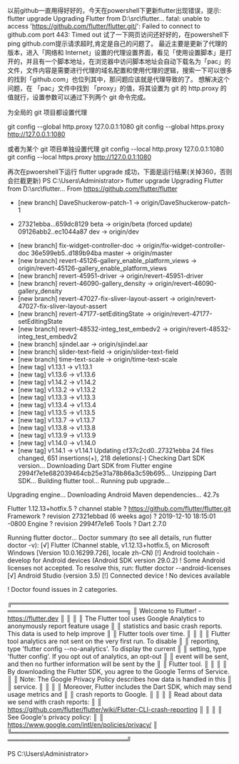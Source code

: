 以前github一直用得好好的，今天在powershell下更新flutter出现错误，提示:
 flutter upgrade
Upgrading Flutter from D:\src\flutter...
fatal: unable to access 'https://github.com/flutter/flutter.git/': Failed to connect to github.com port 443: Timed out
试了一下网页访问还好好的，在powershell下ping github.com提示请求超时,肯定是自己的问题了。
最近主要是更新了代理的版本，进入「网络和 Internet」设置的代理设置界面，看见「使用设置脚本」是打开的，并且有一个脚本地址，在浏览器中访问脚本地址会自动下载名为「pac」的文件，文件内容是需要进行代理的域名配置和使用代理的逻辑，搜索一下可以很多的找到「github.com」也位列其中，那问题应该就是代理导致的了。
想解决这个问题，在 「pac」文件中找到 「proxy」的值，将其设置为 git 的 http.proxy 的值就行，设置参数可以通过下列两个 git 命令完成。


为全局的 git 项目都设置代理


git config --global http.proxy 127.0.0.1:1080 
git config --global https.proxy http://127.0.0.1:1080

或者为某个 git 项目单独设置代理
git config --local http.proxy 127.0.0.1:1080 
git config --local https.proxy http://127.0.0.1:1080

再次在pwoershell下运行 
flutter upgrade
成功，下面是运行结果(关掉360，否则会拦截更新)
PS C:\Users\Administrator> flutter upgrade
Upgrading Flutter from D:\src\flutter...
From https://github.com/flutter/flutter
 * [new branch]          DaveShuckerow-patch-1 -> origin/DaveShuckerow-patch-1
 + 27321ebba...659dc8129 beta                  -> origin/beta  (forced update)
   09126abb2..ec1044a87  dev                   -> origin/dev
 * [new branch]          fix-widget-controller-doc -> origin/fix-widget-controller-doc
   36e599eb5..d189b94ba  master                -> origin/master
 * [new branch]          revert-45126-gallery_enable_platform_views -> origin/revert-45126-gallery_enable_platform_views
 * [new branch]          revert-45951-driver   -> origin/revert-45951-driver
 * [new branch]          revert-46090-gallery_density -> origin/revert-46090-gallery_density
 * [new branch]          revert-47027-fix-sliver-layout-assert -> origin/revert-47027-fix-sliver-layout-assert
 * [new branch]          revert-47177-setEditingState -> origin/revert-47177-setEditingState
 * [new branch]          revert-48532-integ_test_embedv2 -> origin/revert-48532-integ_test_embedv2
 * [new branch]          sjindel.aar           -> origin/sjindel.aar
 * [new branch]          slider-text-field     -> origin/slider-text-field
 * [new branch]          time-text-scale       -> origin/time-text-scale
 * [new tag]             v1.13.1               -> v1.13.1
 * [new tag]             v1.13.6               -> v1.13.6
 * [new tag]             v1.14.2               -> v1.14.2
 * [new tag]             v1.13.2               -> v1.13.2
 * [new tag]             v1.13.3               -> v1.13.3
 * [new tag]             v1.13.4               -> v1.13.4
 * [new tag]             v1.13.5               -> v1.13.5
 * [new tag]             v1.13.7               -> v1.13.7
 * [new tag]             v1.13.8               -> v1.13.8
 * [new tag]             v1.13.9               -> v1.13.9
 * [new tag]             v1.14.0               -> v1.14.0
 * [new tag]             v1.14.1               -> v1.14.1
Updating cf37c2cd0..27321ebba
 24 files changed, 651 insertions(+), 218 deletions(-)
Checking Dart SDK version...
Downloading Dart SDK from Flutter engine 2994f7e1e682039464cb25e31a78b86a3c59b695...
Unzipping Dart SDK...
Building flutter tool...
Running pub upgrade...

Upgrading engine...
Downloading Android Maven dependencies...                          42.7s

Flutter 1.12.13+hotfix.5 ? channel stable ? https://github.com/flutter/flutter.git
Framework ? revision 27321ebbad (6 weeks ago) ? 2019-12-10 18:15:01 -0800
Engine ? revision 2994f7e1e6
Tools ? Dart 2.7.0

Running flutter doctor...
Doctor summary (to see all details, run flutter doctor -v):
[√] Flutter (Channel stable, v1.12.13+hotfix.5, on Microsoft Windows [Version 10.0.16299.726], locale zh-CN)
[!] Android toolchain - develop for Android devices (Android SDK version 29.0.2)
    ! Some Android licenses not accepted.  To resolve this, run: flutter doctor --android-licenses
[√] Android Studio (version 3.5)
[!] Connected device
    ! No devices available

! Doctor found issues in 2 categories.

  ╔════════════════════════════════════════════════════════════════════════════╗
  ║                 Welcome to Flutter! - https://flutter.dev                  ║
  ║                                                                            ║
  ║ The Flutter tool uses Google Analytics to anonymously report feature usage ║
  ║ statistics and basic crash reports. This data is used to help improve      ║
  ║ Flutter tools over time.                                                   ║
  ║                                                                            ║
  ║ Flutter tool analytics are not sent on the very first run. To disable      ║
  ║ reporting, type 'flutter config --no-analytics'. To display the current    ║
  ║ setting, type 'flutter config'. If you opt out of analytics, an opt-out    ║
  ║ event will be sent, and then no further information will be sent by the    ║
  ║ Flutter tool.                                                              ║
  ║                                                                            ║
  ║ By downloading the Flutter SDK, you agree to the Google Terms of Service.  ║
  ║ Note: The Google Privacy Policy describes how data is handled in this      ║
  ║ service.                                                                   ║
  ║                                                                            ║
  ║ Moreover, Flutter includes the Dart SDK, which may send usage metrics and  ║
  ║ crash reports to Google.                                                   ║
  ║                                                                            ║
  ║ Read about data we send with crash reports:                                ║
  ║ https://github.com/flutter/flutter/wiki/Flutter-CLI-crash-reporting        ║
  ║                                                                            ║
  ║ See Google's privacy policy:                                               ║
  ║ https://www.google.com/intl/en/policies/privacy/                           ║
  ╚════════════════════════════════════════════════════════════════════════════╝

PS C:\Users\Administrator>
